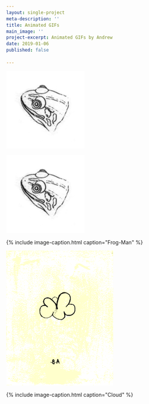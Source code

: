 ```yaml
---
layout: single-project
meta-description: ''
title: Animated GIFs
main_image: ''
project-excerpt: Animated GIFs by Andrew
date: 2019-01-06
published: false

---
```

![](/uploads/uploads/animal.gif)

<section class="project-column-one" markdown="1">

![frog becomes man](/uploads/uploads/animal.gif)

{% include image-caption.html caption="Frog-Man" %}

</section>

<section class="project-column-two" markdown="1">

![cloud crying rain](/uploads/uploads/cldanim.gif)

{% include image-caption.html caption="Cloud" %}

</section>